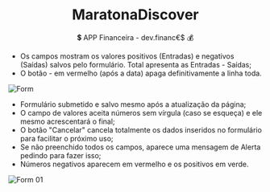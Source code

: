 <h1 align="center">MaratonaDiscover</h1>

</h1>
<p align="center"> 💲 APP Financeira - dev.financ€$ 💰</p>

- Os campos mostram os valores positivos (Entradas) e negativos (Saídas) salvos pelo formulário. Total apresenta as Entradas - Saídas;
- O botão - em vermelho (após a data) apaga definitivamente a linha toda.

![Form](https://user-images.githubusercontent.com/73079636/108593514-0b689e80-736c-11eb-97ee-78949867ce1e.jpg)


- Formulário submetido e salvo mesmo após a atualização da página;
- O campo de valores aceita números sem vírgula (caso se esqueça) e ele mesmo acrescentará o final;
- O botão "Cancelar" cancela totalmente os dados inseridos no formulário para facilitar o próximo uso;
- Se não preenchido todos os campos, aparece uma mensagem de Alerta pedindo para fazer isso;
- Números negativos aparecem em vermelho e os positivos em verde.

![Form 01](https://user-images.githubusercontent.com/73079636/108593516-0c99cb80-736c-11eb-820b-fb66efbe53d9.jpg)
